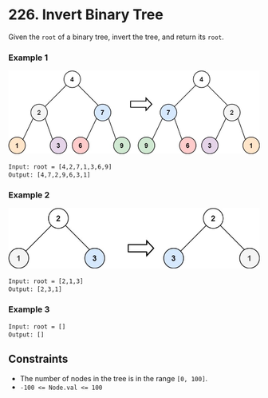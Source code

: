 # 226. Invert Binary Tree

Given the `root` of a binary tree, invert the tree,
and return its `root`.

### Example 1
![Example1.png](Example1.png)
```
Input: root = [4,2,7,1,3,6,9]
Output: [4,7,2,9,6,3,1]
```

### Example 2
![Example2.png](Example2.png)
```
Input: root = [2,1,3]
Output: [2,3,1]
```

### Example 3
```
Input: root = []
Output: []
```

## Constraints 
* The number of nodes in the tree is in the range `[0, 100]`.
* `-100 <= Node.val <= 100`
